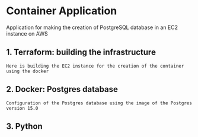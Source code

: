 # Container Application
Application for making the creation of PostgreSQL database in an EC2 instance on AWS

## 1. Terraform: building the infrastructure
    Here is building the EC2 instance for the creation of the container using the docker

## 2. Docker: Postgres database
    Configuration of the Postgres database using the image of the Postgres version 15.0

## 3. Python